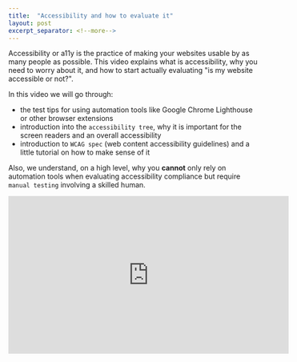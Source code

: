 ```yaml
---
title:  "Accessibility and how to evaluate it"
layout: post
excerpt_separator: <!--more-->
---
```


Accessibility or a11y is the practice of making your websites usable by as many people as possible. This video explains what is accessibility, why you need to worry about it, and how to start actually evaluating "is my website accessible or not?".

In this video we will go through:
- the test tips for using automation tools like Google Chrome Lighthouse or other browser extensions
- introduction into the `accessibility tree`, why it is important for the screen readers and an overall accessibility
- introduction to `WCAG spec` (web content accessibility guidelines) and a little tutorial on how to make sense of it
  
Also, we understand, on a high level, why you **cannot** only rely on automation tools when evaluating accessibility compliance but require `manual testing` involving a skilled human.

<iframe width="560" height="315" src="https://www.youtube.com/embed/evo8U_qZPRo" title="YouTube video player" frameborder="0" allow="accelerometer; autoplay; clipboard-write; encrypted-media; gyroscope; picture-in-picture; web-share" allowfullscreen></iframe>